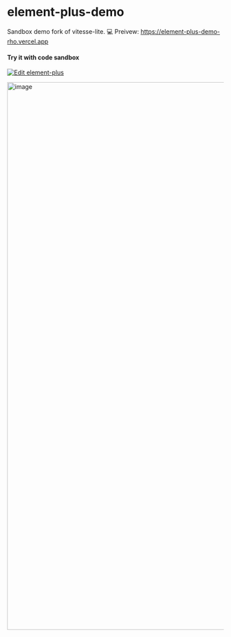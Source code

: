 # element-plus-demo

Sandbox demo fork of vitesse-lite.
💻 Preivew: https://element-plus-demo-rho.vercel.app

#### Try it with code sandbox

[![Edit element-plus](https://codesandbox.io/static/img/play-codesandbox.svg)](https://codesandbox.io/p/github/element-plus/element-plus-demo/main)


<img width="2560" height="1271" alt="image" src="https://github.com/user-attachments/assets/940f84cf-8e86-447e-ba8e-0401868a8071" />
